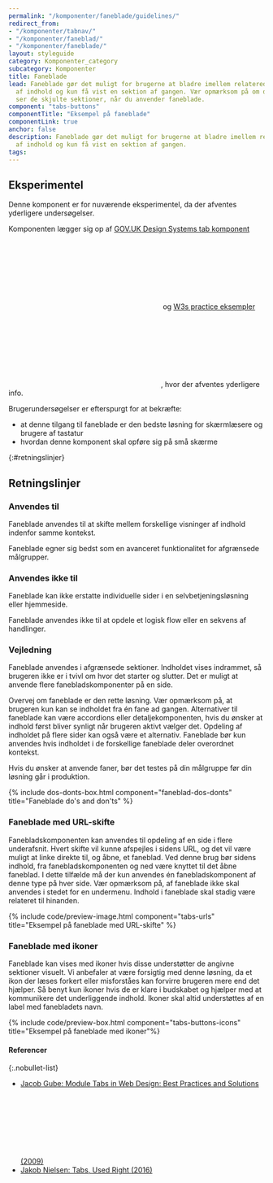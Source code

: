 ```yaml
---
permalink: "/komponenter/faneblade/guidelines/"
redirect_from:
- "/komponenter/tabnav/"
- "/komponenter/faneblad/"
- "/komponenter/faneblade/"
layout: styleguide
category: Komponenter_category
subcategory: Komponenter
title: Faneblade
lead: Faneblade gør det muligt for brugerne at bladre imellem relaterede sektioner
  af indhold og kun få vist en sektion af gangen. Vær opmærksom på om dine brugere
  ser de skjulte sektioner, når du anvender faneblade.
component: "tabs-buttons"
componentTitle: "Eksempel på faneblade"
componentLink: true
anchor: false
description: Faneblade gør det muligt for brugerne at bladre imellem relaterede sektioner
  af indhold og kun få vist en sektion af gangen.
tags:
---
```


<div class="alert alert-warning" role="alert">
    <div class="alert-body">
        <h2 class="alert-heading">Eksperimentel</h2>
        <p>Denne komponent er for nuværende eksperimentel, da der afventes yderligere undersøgelser.</p>
        <p>Komponenten lægger sig op af <a href="https://design-system.service.gov.uk/components/tabs/" class="icon-link">GOV.UK Design Systems tab komponent<svg class="icon-svg" focusable="false" aria-hidden="true"><use xlink:href="#open-in-new"></use></svg></a> og <a href="https://www.w3.org/TR/wai-aria-practices/examples/tabs/tabs-2/tabs.html" class="icon-link">W3s practice eksempler<svg class="icon-svg" focusable="false" aria-hidden="true"><use xlink:href="#open-in-new"></use></svg></a>, hvor der afventes yderligere info.</p>
        <p>Brugerundersøgelser er efterspurgt for at bekræfte:</p>
        <ul>
            <li>at denne tilgang til faneblade er den bedste løsning for skærmlæsere og brugere af tastatur</li>
            <li>hvordan denne komponent skal opføre sig på små skærme</li>
        </ul>
    </div>
</div>

{:#retningslinjer}
## Retningslinjer

### Anvendes til

Faneblade anvendes til at skifte mellem forskellige visninger af indhold indenfor samme kontekst.

Faneblade egner sig bedst som en avanceret funktionalitet for afgrænsede målgrupper.

### Anvendes ikke til

Faneblade kan ikke erstatte individuelle sider i en selvbetjeningsløsning eller hjemmeside.

Faneblade anvendes ikke til at opdele et logisk flow eller en sekvens af handlinger.

### Vejledning

Faneblade anvendes i afgrænsede sektioner. Indholdet vises indrammet, så brugeren ikke er i tvivl om hvor det starter og slutter. Det er muligt at anvende flere fanebladskomponenter på en side. 

Overvej om faneblade er den rette løsning. Vær opmærksom på, at brugeren kun kan se indholdet fra én fane ad gangen. Alternativer til faneblade kan være accordions eller detaljekomponenten, hvis du ønsker at indhold først bliver synligt når brugeren aktivt vælger det.
Opdeling af indholdet på flere sider kan også være et alternativ. Faneblade bør kun anvendes hvis indholdet i de forskellige faneblade deler overordnet kontekst.

Hvis du ønsker at anvende faner, bør det testes på din målgruppe før din løsning går i produktion.

{% include dos-donts-box.html component="faneblad-dos-donts" title="Faneblade do's and don'ts" %}

### Faneblade med URL-skifte

Fanebladskomponenten kan anvendes til opdeling af en side i flere underafsnit. Hvert skifte vil kunne afspejles i sidens URL, og det vil være muligt at linke direkte til, og åbne, et faneblad.
Ved denne brug bør sidens indhold, fra fanebladskomponenten og ned være knyttet til det åbne faneblad. I dette tilfælde må der kun anvendes én fanebladskomponent af denne type på hver side.
Vær opmærksom på, af faneblade ikke skal anvendes i stedet for en undermenu. Indhold i faneblade skal stadig være relateret til hinanden.

{% include code/preview-image.html component="tabs-urls" title="Eksempel på faneblade med URL-skifte" %}

### Faneblade med ikoner

Faneblade kan vises med ikoner hvis disse understøtter de angivne sektioner visuelt. Vi anbefaler at være forsigtig med denne løsning, da et ikon der læses forkert eller misforståes kan forvirre brugeren mere end det hjælper. Så benyt kun ikoner hvis de er klare i budskabet og hjælper med at kommunikere det underliggende indhold.
Ikoner skal altid understøttes af en label med fanebladets navn.

{% include code/preview-box.html component="tabs-buttons-icons" title="Eksempel på faneblade med ikoner"%} 

#### Referencer

{:.nobullet-list}
- <a href="https://www.smashingmagazine.com/2009/06/module-tabs-in-web-design-best-practices-and-solutions/" class="icon-link">Jacob Gube: Module Tabs in Web Design: Best Practices and Solutions (2009)<svg class="icon-svg" focusable="false" aria-hidden="true"><use xlink:href="#open-in-new"></use></svg></a>
- <a href="https://www.nngroup.com/articles/tabs-used-right/" class="icon-link">Jakob Nielsen: Tabs, Used Right (2016)<svg class="icon-svg" focusable="false" aria-hidden="true"><use xlink:href="#open-in-new"></use></svg></a>
